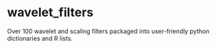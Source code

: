 # wavelet_filters
Over 100 wavelet and scaling filters packaged into user-friendly python dictionaries and R lists.
